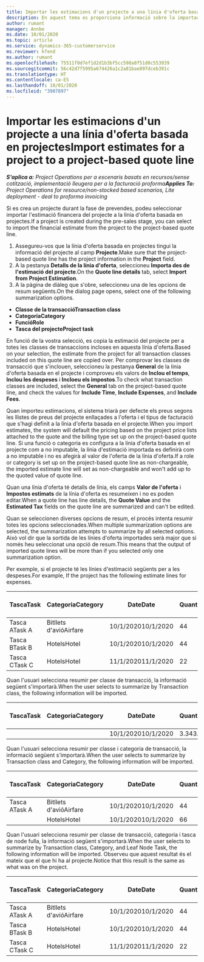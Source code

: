 ```yaml
---
title: Importar les estimacions d'un projecte a una línia d'oferta basada en projectes
description: En aquest tema es proporciona informació sobre la importació d'estimacions d'un projecte a una línia d'oferta.
author: rumant
manager: Annbe
ms.date: 10/01/2020
ms.topic: article
ms.service: dynamics-365-customerservice
ms.reviewer: kfend
ms.author: rumant
ms.openlocfilehash: 75511f0d7ef1d2d1b3bf5cc598a8f51d0c553939
ms.sourcegitcommit: 56c42d7f5995a674426a1c2a81bae897dceb391c
ms.translationtype: HT
ms.contentlocale: ca-ES
ms.lasthandoff: 10/01/2020
ms.locfileid: "3907897"
---
```

# <a name="import-estimates-for-a-project-to-a-project-based-quote-line"></a><span data-ttu-id="5e848-103">Importar les estimacions d'un projecte a una línia d'oferta basada en projectes</span><span class="sxs-lookup"><span data-stu-id="5e848-103">Import estimates for a project to a project-based quote line</span></span>

<span data-ttu-id="5e848-104">_**S'aplica a:** Project Operations per a escenaris basats en recursos/sense cotització, implementació lleugera per a la facturació proforma_</span><span class="sxs-lookup"><span data-stu-id="5e848-104">_**Applies To:** Project Operations for resource/non-stocked based scenarios, Lite deployment - deal to proforma invoicing_</span></span>


<span data-ttu-id="5e848-105">Si es crea un projecte durant la fase de prevendes, podeu seleccionar importar l'estimació financera del projecte a la línia d'oferta basada en projectes.</span><span class="sxs-lookup"><span data-stu-id="5e848-105">If a project is created during the pre-sales stage, you can select to import the financial estimate from the project to the project-based quote line.</span></span>

1. <span data-ttu-id="5e848-106">Assegureu-vos que la línia d'oferta basada en projectes tingui la informació del projecte al camp **Projecte**.</span><span class="sxs-lookup"><span data-stu-id="5e848-106">Make sure that the project-based quote line has the project information in the **Project** field.</span></span>
2. <span data-ttu-id="5e848-107">A la pestanya **Detalls de la línia d'oferta**, seleccioneu **Importa des de l'estimació del projecte**.</span><span class="sxs-lookup"><span data-stu-id="5e848-107">On the **Quote line details** tab, select **Import from Project Estimation**.</span></span>
3. <span data-ttu-id="5e848-108">A la pàgina de diàleg que s'obre, seleccioneu una de les opcions de resum següents.</span><span class="sxs-lookup"><span data-stu-id="5e848-108">On the dialog page opens, select one of the following summarization options.</span></span>

  - <span data-ttu-id="5e848-109">**Classe de la transacció**</span><span class="sxs-lookup"><span data-stu-id="5e848-109">**Transaction class**</span></span>
  - <span data-ttu-id="5e848-110">**Categoria**</span><span class="sxs-lookup"><span data-stu-id="5e848-110">**Category**</span></span>
  - <span data-ttu-id="5e848-111">**Funció**</span><span class="sxs-lookup"><span data-stu-id="5e848-111">**Role**</span></span> 
  - <span data-ttu-id="5e848-112">**Tasca del projecte**</span><span class="sxs-lookup"><span data-stu-id="5e848-112">**Project task**</span></span>

<span data-ttu-id="5e848-113">En funció de la vostra selecció, es copia la estimació del projecte per a totes les classes de transaccions incloses en aquesta línia d'oferta.</span><span class="sxs-lookup"><span data-stu-id="5e848-113">Based on your selection, the estimate from the project for all transaction classes included on this quote line are copied over.</span></span> <span data-ttu-id="5e848-114">Per comprovar les classes de transacció que s'inclouen, seleccioneu la pestanya **General** de la línia d'oferta basada en el projecte i comproveu els valors de **Inclou el temps**, **Inclou les despeses** i **Incloeu els impostos**.</span><span class="sxs-lookup"><span data-stu-id="5e848-114">To check what transaction classes are included, select the **General** tab on the project-based quote line, and check the values for **Include Time**, **Include Expenses**, and **Include Fees**.</span></span>

<span data-ttu-id="5e848-115">Quan importeu estimacions, el sistema triarà per defecte els preus segons les llistes de preus del projecte enllaçades a l'oferta i el tipus de facturació que s'hagi definit a la línia d'oferta basada en el projecte.</span><span class="sxs-lookup"><span data-stu-id="5e848-115">When you import estimates, the system will default the pricing based on the project price lists attached to the quote and the billing type set up on the project-based quote line.</span></span> <span data-ttu-id="5e848-116">Si una funció o categoria es configura a la línia d'oferta basada en el projecte com a no imputable, la línia d'estimació importada es definirà com a no imputable i no es afegirà al valor de l'oferta de la línia d'oferta.</span><span class="sxs-lookup"><span data-stu-id="5e848-116">If a role or category is set up on the project-based quote line as non-chargeable, the imported estimate line will set as non-chargeable and won't add up to the quoted value of quote line.</span></span>

<span data-ttu-id="5e848-117">Quan una línia d'oferta té detalls de línia, els camps **Valor de l'oferta** i **Impostos estimats** de la línia d'oferta es resumeixen i no es poden editar.</span><span class="sxs-lookup"><span data-stu-id="5e848-117">When a quote line has line details, the **Quote Value** and the **Estimated Tax** fields on the quote line are summarized and can't be edited.</span></span>

<span data-ttu-id="5e848-118">Quan se seleccionen diverses opcions de resum, el procés intenta resumir totes les opcions seleccionades.</span><span class="sxs-lookup"><span data-stu-id="5e848-118">When multiple summarization options are selected, the summarization attempts to summarize by all selected options.</span></span> <span data-ttu-id="5e848-119">Això vol dir que la sortida de les línies d'oferta importades serà major que si només heu seleccionat una opció de resum.</span><span class="sxs-lookup"><span data-stu-id="5e848-119">This means that the output of imported quote lines will be more than if you selected only one summarization option.</span></span>

<span data-ttu-id="5e848-120">Per exemple, si el projecte té les línies d'estimació següents per a les despeses.</span><span class="sxs-lookup"><span data-stu-id="5e848-120">For example, If the project has the following estimate lines for expenses.</span></span>

| <span data-ttu-id="5e848-121">Tasca</span><span class="sxs-lookup"><span data-stu-id="5e848-121">Task</span></span> | <span data-ttu-id="5e848-122">Categoria</span><span class="sxs-lookup"><span data-stu-id="5e848-122">Category</span></span> | <span data-ttu-id="5e848-123">Date</span><span class="sxs-lookup"><span data-stu-id="5e848-123">Date</span></span> | <span data-ttu-id="5e848-124">Quantitat</span><span class="sxs-lookup"><span data-stu-id="5e848-124">Quantity</span></span> | <span data-ttu-id="5e848-125">Preu per unitat</span><span class="sxs-lookup"><span data-stu-id="5e848-125">Unit price</span></span> | <span data-ttu-id="5e848-126">Import</span><span class="sxs-lookup"><span data-stu-id="5e848-126">Amount</span></span> |
| --- | --- | --- | --- | --- | --- |
| <span data-ttu-id="5e848-127">Tasca A</span><span class="sxs-lookup"><span data-stu-id="5e848-127">Task A</span></span> | <span data-ttu-id="5e848-128">Bitllets d'avió</span><span class="sxs-lookup"><span data-stu-id="5e848-128">Airfare</span></span> | <span data-ttu-id="5e848-129">10/1/2020</span><span class="sxs-lookup"><span data-stu-id="5e848-129">10/1/2020</span></span> | <span data-ttu-id="5e848-130">4</span><span class="sxs-lookup"><span data-stu-id="5e848-130">4</span></span> | <span data-ttu-id="5e848-131">400</span><span class="sxs-lookup"><span data-stu-id="5e848-131">400</span></span> | <span data-ttu-id="5e848-132">1600</span><span class="sxs-lookup"><span data-stu-id="5e848-132">1600</span></span> |
| <span data-ttu-id="5e848-133">Tasca B</span><span class="sxs-lookup"><span data-stu-id="5e848-133">Task B</span></span> | <span data-ttu-id="5e848-134">Hotels</span><span class="sxs-lookup"><span data-stu-id="5e848-134">Hotel</span></span> | <span data-ttu-id="5e848-135">10/1/2020</span><span class="sxs-lookup"><span data-stu-id="5e848-135">10/1/2020</span></span> | <span data-ttu-id="5e848-136">4</span><span class="sxs-lookup"><span data-stu-id="5e848-136">4</span></span> | <span data-ttu-id="5e848-137">200</span><span class="sxs-lookup"><span data-stu-id="5e848-137">200</span></span> | <span data-ttu-id="5e848-138">800</span><span class="sxs-lookup"><span data-stu-id="5e848-138">800</span></span> |
| <span data-ttu-id="5e848-139">Tasca C</span><span class="sxs-lookup"><span data-stu-id="5e848-139">Task C</span></span> | <span data-ttu-id="5e848-140">Hotels</span><span class="sxs-lookup"><span data-stu-id="5e848-140">Hotel</span></span> | <span data-ttu-id="5e848-141">11/1/2020</span><span class="sxs-lookup"><span data-stu-id="5e848-141">11/1/2020</span></span> | <span data-ttu-id="5e848-142">2</span><span class="sxs-lookup"><span data-stu-id="5e848-142">2</span></span> | <span data-ttu-id="5e848-143">200</span><span class="sxs-lookup"><span data-stu-id="5e848-143">200</span></span> | <span data-ttu-id="5e848-144">400</span><span class="sxs-lookup"><span data-stu-id="5e848-144">400</span></span> |

<span data-ttu-id="5e848-145">Quan l'usuari selecciona resumir per classe de transacció, la informació següent s'importarà.</span><span class="sxs-lookup"><span data-stu-id="5e848-145">When the user selects to summarize by Transaction class, the following information will be imported.</span></span>

| <span data-ttu-id="5e848-146">Tasca</span><span class="sxs-lookup"><span data-stu-id="5e848-146">Task</span></span> | <span data-ttu-id="5e848-147">Categoria</span><span class="sxs-lookup"><span data-stu-id="5e848-147">Category</span></span> | <span data-ttu-id="5e848-148">Date</span><span class="sxs-lookup"><span data-stu-id="5e848-148">Date</span></span> | <span data-ttu-id="5e848-149">Quantitat</span><span class="sxs-lookup"><span data-stu-id="5e848-149">Quantity</span></span> | <span data-ttu-id="5e848-150">Preu per unitat</span><span class="sxs-lookup"><span data-stu-id="5e848-150">Unit price</span></span> | <span data-ttu-id="5e848-151">Import</span><span class="sxs-lookup"><span data-stu-id="5e848-151">Amount</span></span> |
| --- | --- | --- | --- | --- | --- |
| | | <span data-ttu-id="5e848-152">10/1/2020</span><span class="sxs-lookup"><span data-stu-id="5e848-152">10/1/2020</span></span> | <span data-ttu-id="5e848-153">3.34</span><span class="sxs-lookup"><span data-stu-id="5e848-153">3.34</span></span> | <span data-ttu-id="5e848-154">840</span><span class="sxs-lookup"><span data-stu-id="5e848-154">840</span></span> | <span data-ttu-id="5e848-155">2800</span><span class="sxs-lookup"><span data-stu-id="5e848-155">2800</span></span> |

<span data-ttu-id="5e848-156">Quan l'usuari selecciona resumir per classe i categoria de transacció, la informació següent s'importarà.</span><span class="sxs-lookup"><span data-stu-id="5e848-156">When the user selects to summarize by Transaction class and Category, the following information will be imported.</span></span>

| <span data-ttu-id="5e848-157">Tasca</span><span class="sxs-lookup"><span data-stu-id="5e848-157">Task</span></span> | <span data-ttu-id="5e848-158">Categoria</span><span class="sxs-lookup"><span data-stu-id="5e848-158">Category</span></span> | <span data-ttu-id="5e848-159">Date</span><span class="sxs-lookup"><span data-stu-id="5e848-159">Date</span></span> | <span data-ttu-id="5e848-160">Quantitat</span><span class="sxs-lookup"><span data-stu-id="5e848-160">Quantity</span></span> | <span data-ttu-id="5e848-161">Preu per unitat</span><span class="sxs-lookup"><span data-stu-id="5e848-161">Unit price</span></span> | <span data-ttu-id="5e848-162">Import</span><span class="sxs-lookup"><span data-stu-id="5e848-162">Amount</span></span> |
| --- | --- | --- | --- | --- | --- |
| <span data-ttu-id="5e848-163">Tasca A</span><span class="sxs-lookup"><span data-stu-id="5e848-163">Task A</span></span> | <span data-ttu-id="5e848-164">Bitllets d'avió</span><span class="sxs-lookup"><span data-stu-id="5e848-164">Airfare</span></span> | <span data-ttu-id="5e848-165">10/1/2020</span><span class="sxs-lookup"><span data-stu-id="5e848-165">10/1/2020</span></span> | <span data-ttu-id="5e848-166">4</span><span class="sxs-lookup"><span data-stu-id="5e848-166">4</span></span> | <span data-ttu-id="5e848-167">400</span><span class="sxs-lookup"><span data-stu-id="5e848-167">400</span></span> | <span data-ttu-id="5e848-168">1600</span><span class="sxs-lookup"><span data-stu-id="5e848-168">1600</span></span> |
| | <span data-ttu-id="5e848-169">Hotels</span><span class="sxs-lookup"><span data-stu-id="5e848-169">Hotel</span></span> | <span data-ttu-id="5e848-170">10/1/2020</span><span class="sxs-lookup"><span data-stu-id="5e848-170">10/1/2020</span></span> | <span data-ttu-id="5e848-171">6</span><span class="sxs-lookup"><span data-stu-id="5e848-171">6</span></span> | <span data-ttu-id="5e848-172">200</span><span class="sxs-lookup"><span data-stu-id="5e848-172">200</span></span> | <span data-ttu-id="5e848-173">1200</span><span class="sxs-lookup"><span data-stu-id="5e848-173">1200</span></span> |

<span data-ttu-id="5e848-174">Quan l'usuari selecciona resumir per classe de transacció, categoria i tasca de node fulla, la informació següent s'importarà.</span><span class="sxs-lookup"><span data-stu-id="5e848-174">When the user selects to summarize by Transaction class, Category, and Leaf Node Task, the following information will be imported.</span></span> <span data-ttu-id="5e848-175">Observeu que aquest resultat és el mateix que el que hi ha al projecte.</span><span class="sxs-lookup"><span data-stu-id="5e848-175">Notice that this result is the same as what was on the project.</span></span>

| <span data-ttu-id="5e848-176">Tasca</span><span class="sxs-lookup"><span data-stu-id="5e848-176">Task</span></span> | <span data-ttu-id="5e848-177">Categoria</span><span class="sxs-lookup"><span data-stu-id="5e848-177">Category</span></span> | <span data-ttu-id="5e848-178">Date</span><span class="sxs-lookup"><span data-stu-id="5e848-178">Date</span></span> | <span data-ttu-id="5e848-179">Quantitat</span><span class="sxs-lookup"><span data-stu-id="5e848-179">Quantity</span></span> | <span data-ttu-id="5e848-180">Preu per unitat</span><span class="sxs-lookup"><span data-stu-id="5e848-180">Unit price</span></span> | <span data-ttu-id="5e848-181">Import</span><span class="sxs-lookup"><span data-stu-id="5e848-181">Amount</span></span> |
| --- | --- | --- | --- | --- | --- |
| <span data-ttu-id="5e848-182">Tasca A</span><span class="sxs-lookup"><span data-stu-id="5e848-182">Task A</span></span> | <span data-ttu-id="5e848-183">Bitllets d'avió</span><span class="sxs-lookup"><span data-stu-id="5e848-183">Airfare</span></span> | <span data-ttu-id="5e848-184">10/1/2020</span><span class="sxs-lookup"><span data-stu-id="5e848-184">10/1/2020</span></span> | <span data-ttu-id="5e848-185">4</span><span class="sxs-lookup"><span data-stu-id="5e848-185">4</span></span> | <span data-ttu-id="5e848-186">400</span><span class="sxs-lookup"><span data-stu-id="5e848-186">400</span></span> | <span data-ttu-id="5e848-187">1600</span><span class="sxs-lookup"><span data-stu-id="5e848-187">1600</span></span> |
| <span data-ttu-id="5e848-188">Tasca B</span><span class="sxs-lookup"><span data-stu-id="5e848-188">Task B</span></span> | <span data-ttu-id="5e848-189">Hotels</span><span class="sxs-lookup"><span data-stu-id="5e848-189">Hotel</span></span> | <span data-ttu-id="5e848-190">10/1/2020</span><span class="sxs-lookup"><span data-stu-id="5e848-190">10/1/2020</span></span> | <span data-ttu-id="5e848-191">4</span><span class="sxs-lookup"><span data-stu-id="5e848-191">4</span></span> | <span data-ttu-id="5e848-192">200</span><span class="sxs-lookup"><span data-stu-id="5e848-192">200</span></span> | <span data-ttu-id="5e848-193">800</span><span class="sxs-lookup"><span data-stu-id="5e848-193">800</span></span> |
| <span data-ttu-id="5e848-194">Tasca C</span><span class="sxs-lookup"><span data-stu-id="5e848-194">Task C</span></span> | <span data-ttu-id="5e848-195">Hotels</span><span class="sxs-lookup"><span data-stu-id="5e848-195">Hotel</span></span> | <span data-ttu-id="5e848-196">11/1/2020</span><span class="sxs-lookup"><span data-stu-id="5e848-196">11/1/2020</span></span> | <span data-ttu-id="5e848-197">2</span><span class="sxs-lookup"><span data-stu-id="5e848-197">2</span></span> | <span data-ttu-id="5e848-198">200</span><span class="sxs-lookup"><span data-stu-id="5e848-198">200</span></span> | <span data-ttu-id="5e848-199">400</span><span class="sxs-lookup"><span data-stu-id="5e848-199">400</span></span> |